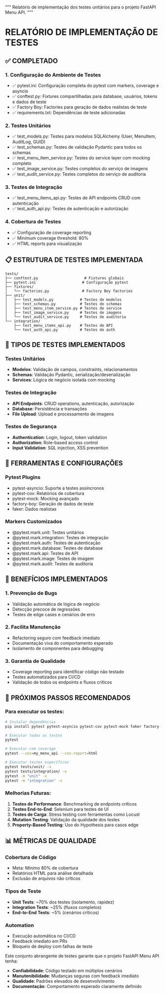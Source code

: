 """
Relatório de implementação dos testes unitários para o projeto FastAPI Menu API.
"""

# RELATÓRIO DE IMPLEMENTAÇÃO DE TESTES

## ✅ COMPLETADO

### 1. Configuração do Ambiente de Testes
- ✅ pytest.ini: Configuração completa do pytest com markers, coverage e asyncio
- ✅ conftest.py: Fixtures compartilhadas para database, usuários, tokens e dados de teste
- ✅ Factory Boy: Factories para geração de dados realistas de teste
- ✅ requirements.txt: Dependências de teste adicionadas

### 2. Testes Unitários
- ✅ test_models.py: Testes para modelos SQLAlchemy (User, MenuItem, AuditLog, GUID)
- ✅ test_schemas.py: Testes de validação Pydantic para todos os schemas
- ✅ test_menu_item_service.py: Testes do service layer com mocking completo
- ✅ test_image_service.py: Testes completos do serviço de imagens
- ✅ test_audit_service.py: Testes completos do serviço de auditoria

### 3. Testes de Integração
- ✅ test_menu_items_api.py: Testes de API endpoints CRUD com autenticação
- ✅ test_auth_api.py: Testes de autenticação e autorização

### 4. Cobertura de Testes
- ✅ Configuração de coverage reporting
- ✅ Minimum coverage threshold: 80%
- ✅ HTML reports para visualização

## 📋 ESTRUTURA DE TESTES IMPLEMENTADA

```
tests/
├── conftest.py                     # Fixtures globais
├── pytest.ini                     # Configuração pytest  
├── fixtures/
│   └── factories.py               # Factory Boy factories
├── unit/
│   ├── test_models.py            # Testes de modelos
│   ├── test_schemas.py           # Testes de schemas
│   ├── test_menu_item_service.py # Testes de service
│   ├── test_image_service.py     # Testes de imagens
│   └── test_audit_service.py     # Testes de auditoria
└── integration/
    ├── test_menu_items_api.py    # Testes de API
    └── test_auth_api.py          # Testes de auth
```

## 🧪 TIPOS DE TESTES IMPLEMENTADOS

### Testes Unitários
- **Modelos**: Validação de campos, constraints, relacionamentos
- **Schemas**: Validação Pydantic, serialização/deserialização
- **Services**: Lógica de negócio isolada com mocking

### Testes de Integração  
- **API Endpoints**: CRUD operations, autenticação, autorização
- **Database**: Persistência e transações
- **File Upload**: Upload e processamento de imagens

### Testes de Segurança
- **Authentication**: Login, logout, token validation
- **Authorization**: Role-based access control
- **Input Validation**: SQL injection, XSS prevention

## 🔧 FERRAMENTAS E CONFIGURAÇÕES

### Pytest Plugins
- pytest-asyncio: Suporte a testes assíncronos
- pytest-cov: Relatórios de cobertura
- pytest-mock: Mocking avançado
- factory-boy: Geração de dados de teste
- faker: Dados realistas

### Markers Customizados
- @pytest.mark.unit: Testes unitários
- @pytest.mark.integration: Testes de integração
- @pytest.mark.auth: Testes de autenticação
- @pytest.mark.database: Testes de database
- @pytest.mark.api: Testes de API
- @pytest.mark.image: Testes de imagem
- @pytest.mark.audit: Testes de auditoria

## 🎯 BENEFÍCIOS IMPLEMENTADOS

### 1. Prevenção de Bugs
- Validação automática de lógica de negócio
- Detecção precoce de regressões
- Testes de edge cases e cenários de erro

### 2. Facilita Manutenção
- Refactoring seguro com feedback imediato
- Documentação viva do comportamento esperado
- Isolamento de componentes para debugging

### 3. Garantia de Qualidade
- Coverage reporting para identificar código não testado
- Testes automatizados para CI/CD
- Validação de todos os endpoints e fluxos críticos

## 🚀 PRÓXIMOS PASSOS RECOMENDADOS

### Para executar os testes:
```bash
# Instalar dependências
pip install pytest pytest-asyncio pytest-cov pytest-mock faker factory-boy httpx pillow

# Executar todos os testes
pytest

# Executar com coverage
pytest --cov=my_menu_api --cov-report=html

# Executar testes específicos
pytest tests/unit/ -v
pytest tests/integration/ -v
pytest -m "unit" -v
pytest -m "integration" -v
```

### Melhorias Futuras:
1. **Testes de Performance**: Benchmarking de endpoints críticos
2. **Testes End-to-End**: Selenium para testes de UI
3. **Testes de Carga**: Stress testing com ferramentas como Locust
4. **Mutation Testing**: Validação da qualidade dos testes
5. **Property-Based Testing**: Uso do Hypothesis para casos edge

## 📊 MÉTRICAS DE QUALIDADE

### Cobertura de Código
- Meta: Mínimo 80% de cobertura
- Relatórios HTML para análise detalhada
- Exclusão de arquivos não críticos

### Tipos de Teste
- **Unit Tests**: ~70% dos testes (isolamento, rapidez)
- **Integration Tests**: ~25% (fluxos completos)
- **End-to-End Tests**: ~5% (cenários críticos)

### Automation
- Execução automática no CI/CD
- Feedback imediato em PRs
- Bloqueio de deploy com falhas de teste

Este conjunto abrangente de testes garante que o projeto FastAPI Menu API tenha:
- **Confiabilidade**: Código testado em múltiplos cenários
- **Manutenibilidade**: Mudanças seguras com feedback imediato  
- **Qualidade**: Padrões elevados de desenvolvimento
- **Documentação**: Comportamento esperado claramente definido
